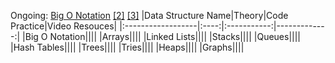 Ongoing: [Big O Notation](https://www.youtube.com/results?search_query=big+o+notation)
[[2]](https://www.youtube.com/watch?v=2xGGZzo2KLk&list=PLdl6zXgLsy3xwh_L3Z_vzhWPYLCrI5acH&index=4&ab_channel=BanglaCodingTutor) [[3]](https://learning.edx.org/course/course-v1:IBM+IBMICECPP02+3T2021/block-v1:IBM+IBMICECPP02+3T2021+type@sequential+block@34e5a215711147439d32cd7d457a5246/block-v1:IBM+IBMICECPP02+3T2021+type@vertical+block@143e3e3c9da8414dbf11fb28563c3211)
|Data Structure Name|Theory|Code Practice|Video Resouces|
|:------------------|:----:|:-----------:|-------------:|
|Big O Notation||||
|Arrays||||
|Linked Lists||||
|Stacks||||
|Queues||||
|Hash Tables||||
|Trees||||
|Tries||||
|Heaps||||
|Graphs||||
